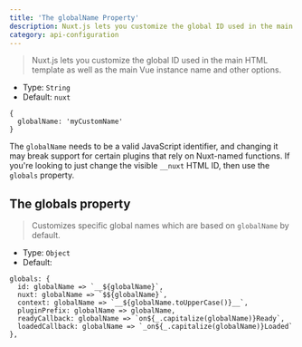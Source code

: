 ```yaml
---
title: 'The globalName Property'
description: Nuxt.js lets you customize the global ID used in the main HTML template as well as the main Vue instance name and other options.
category: api-configuration
---
```


> Nuxt.js lets you customize the global ID used in the main HTML template as well as the main Vue instance name and other options.

- Type: `String`
- Default: `nuxt`

```js{}[nuxt.config.js]
{
  globalName: 'myCustomName'
}
```

<alert>

The `globalName` needs to be a valid JavaScript identifier, and changing it may break support for certain plugins that rely on Nuxt-named functions. If you're looking to just change the visible `__nuxt` HTML ID, then use the `globals` property.

</alert>

## The globals property

> Customizes specific global names which are based on `globalName` by default.

- Type: `Object`
- Default:

```js{}[nuxt.config.js]
globals: {
  id: globalName => `__${globalName}`,
  nuxt: globalName => `$${globalName}`,
  context: globalName => `__${globalName.toUpperCase()}__`,
  pluginPrefix: globalName => globalName,
  readyCallback: globalName => `on${_.capitalize(globalName)}Ready`,
  loadedCallback: globalName => `_on${_.capitalize(globalName)}Loaded`
},
```
